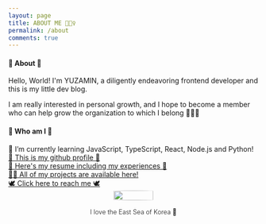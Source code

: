 ```yaml
---
layout: page
title: ABOUT ME 🙋🏻‍♀️
permalink: /about
comments: true
---
```

<div class="row justify-content-between" style="-webkit-user-select: none; -moz-user-select: none; -ms-user-select: none; user-select: none;">
<div class="col-md-8 pr-5">
<h4>🐥 About 🐥</h4>

<p>
    Hello, World! I'm YUZAMIN, a diligently endeavoring frontend developer and this is my little dev blog.
</p>

<p>I am really interested in personal growth, and I hope to become a member who can help grow the organization to which I belong 💁🏻‍♀️</p>

<h4>🐤 Who am I 🐤</h4>

<div>🌱 I’m currently learning JavaScript, TypeScript, React, Node.js and Python!</div>

<div>
<a href="https://github.com/nvrtmd" target="_blank">
👾 This is my github profile 👾</a>
</div>

<div>
<a href="https://bit.ly/minyuza-resume" target="_blank">
📄 Here's my resume including my experiences 📄</a>
</div>

<div>
<a href="https://bit.ly/yuzamin-portfolio" target="_blank">
👨‍💻 All of my projects are available here!</a>
</div>

<div>
<a href="https://twitter.com/nvrtmd" target="_blank">
🕊 Click here to reach me 🕊</a>
</div>

</div>

<div class="col-md-4">

<div class="sticky-top sticky-top-80">
<div style="display:flex; justify-contents:center;flex-direction:column;text-align:center;" >
<img src="assets/images/a.gif" style="width:40%;border-radius:100%;margin:0 auto;" alt="">
<div style="margin-top: 1rem;font-weight:300; font-size: 0.8rem;">I love the East Sea of Korea 🌊</div>
</div>

</div>
</div>

</div>
